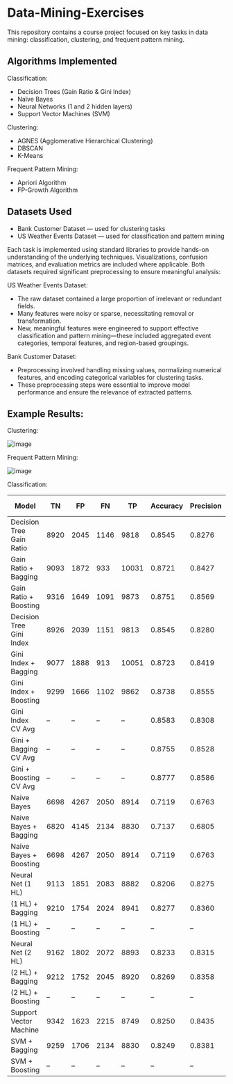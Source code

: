 # Data-Mining-Exercises
This repository contains a course project focused on key tasks in data mining: classification, clustering, and frequent pattern mining.

## Algorithms Implemented
Classification:
- Decision Trees (Gain Ratio & Gini Index)
- Naïve Bayes
- Neural Networks (1 and 2 hidden layers)
- Support Vector Machines (SVM)

Clustering:
- AGNES (Agglomerative Hierarchical Clustering)
- DBSCAN
- K-Means

Frequent Pattern Mining:
- Apriori Algorithm
- FP-Growth Algorithm

## Datasets Used
- Bank Customer Dataset — used for clustering tasks
- US Weather Events Dataset — used for classification and pattern mining

Each task is implemented using standard libraries to provide hands-on understanding of the underlying techniques. Visualizations, confusion matrices, and evaluation metrics are included where applicable. 
Both datasets required significant preprocessing to ensure meaningful analysis:

US Weather Events Dataset:
- The raw dataset contained a large proportion of irrelevant or redundant fields.
- Many features were noisy or sparse, necessitating removal or transformation.
- New, meaningful features were engineered to support effective classification and pattern mining—these included aggregated event categories, temporal features, and region-based groupings.

Bank Customer Dataset:
- Preprocessing involved handling missing values, normalizing numerical features, and encoding categorical variables for clustering tasks.
- These preprocessing steps were essential to improve model performance and ensure the relevance of extracted patterns.

## Example Results:
Clustering:

![image](https://github.com/user-attachments/assets/a75e1f74-d57b-4c44-afc6-7837da5c47c1)

Frequent Pattern Mining:

![image](https://github.com/user-attachments/assets/e111b7c9-718c-4870-b1b6-771c26c95974)

Classification:

| Model                             | TN   | FP   | FN   | TP    | Accuracy | Precision | Recall | F1 Score |
|----------------------------------|------|------|------|-------|----------|-----------|--------|----------|
| Decision Tree Gain Ratio         | 8920 | 2045 | 1146 | 9818  | 0.8545   | 0.8276    | 0.8955 | 0.8602   |
| Gain Ratio + Bagging             | 9093 | 1872 | 933  | 10031 | 0.8721   | 0.8427    | 0.9149 | 0.8773   |
| Gain Ratio + Boosting            | 9316 | 1649 | 1091 | 9873  | 0.8751   | 0.8569    | 0.9005 | 0.8781   |
| Decision Tree Gini Index         | 8926 | 2039 | 1151 | 9813  | 0.8545   | 0.8280    | 0.8950 | 0.8602   |
| Gini Index + Bagging             | 9077 | 1888 | 913  | 10051 | 0.8723   | 0.8419    | 0.9167 | 0.8777   |
| Gini Index + Boosting            | 9299 | 1666 | 1102 | 9862  | 0.8738   | 0.8555    | 0.8995 | 0.8769   |
| Gini Index CV Avg                | –    | –    | –    | –     | 0.8583   | 0.8308    | 0.9001 | 0.8639   |
| Gini + Bagging CV Avg            | –    | –    | –    | –     | 0.8755   | 0.8528    | 0.9076 | 0.8794   |
| Gini + Boosting CV Avg           | –    | –    | –    | –     | 0.8777   | 0.8586    | 0.9044 | 0.8809   |
| Naive Bayes                      | 6698 | 4267 | 2050 | 8914  | 0.7119   | 0.6763    | 0.8130 | 0.7384   |
| Naive Bayes + Bagging            | 6820 | 4145 | 2134 | 8830  | 0.7137   | 0.6805    | 0.8054 | 0.7377   |
| Naive Bayes + Boosting           | 6698 | 4267 | 2050 | 8914  | 0.7119   | 0.6763    | 0.8130 | 0.7384   |
| Neural Net (1 HL)                | 9113 | 1851 | 2083 | 8882  | 0.8206   | 0.8275    | 0.8100 | 0.8187   |
| (1 HL) + Bagging                 | 9210 | 1754 | 2024 | 8941  | 0.8277   | 0.8360    | 0.8154 | 0.8256   |
| (1 HL) + Boosting                | –    | –    | –    | –     | –        | –         | –      | –        |
| Neural Net (2 HL)                | 9162 | 1802 | 2072 | 8893  | 0.8233   | 0.8315    | 0.8110 | 0.8211   |
| (2 HL) + Bagging                 | 9212 | 1752 | 2045 | 8920  | 0.8269   | 0.8358    | 0.8135 | 0.8245   |
| (2 HL) + Boosting                | –    | –    | –    | –     | –        | –         | –      | –        |
| Support Vector Machine           | 9342 | 1623 | 2215 | 8749  | 0.8250   | 0.8435    | 0.7980 | 0.8201   |
| SVM + Bagging                    | 9259 | 1706 | 2134 | 8830  | 0.8249   | 0.8381    | 0.8054 | 0.8214   |
| SVM + Boosting                   | –    | –    | –    | –     | –        | –         | –      | –        |
